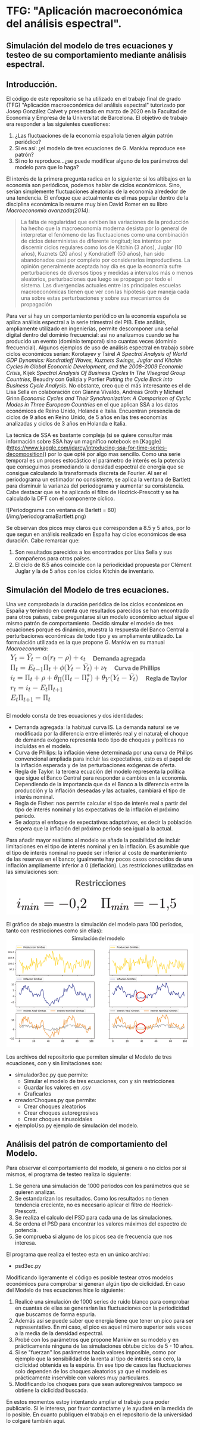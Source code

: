 # TFG: "Aplicación macroeconómica del análisis espectral".
## Simulación del modelo de tres ecuaciones y testeo de su comportamiento mediante análisis espectral.

## Introducción.

El código de este repositorio se ha utilizado en el trabajo final de grado (TFG) "Aplicación macroeconómica del análisis espectral" tutorizado por Josep González Calvet y presentado en marzo de 2020 en la Facultad de Economía y Empresa de la Universitat de Barcelona. El objetivo de trabajo era responder a las siguientes cuestiones:

1. ¿Las fluctuaciones de la economía española tienen algún patrón periódico?
2. Si es así: ¿el modelo de tres ecuaciones de G. Mankiw reproduce ese patrón?
3. Si no lo reproduce...¿se puede modificar alguno de los parámetros del modelo para que lo haga?

El interés de la primera pregunta radica en lo siguiente: si los altibajos en la economía son periódicos, podemos hablar de ciclos económicos. Sino, serían simplemente fluctuaciones aleatorias de la economía alrededor de una tendencia. El enfoque que actualmente es el mas popular dentro de la disciplina económica lo resume muy bien David Romer en su libro *Macroeconomía avanzada(2014)*:

>La falta de regularidad que exhiben las variaciones de la producción ha hecho que
>la macroeconomı́a moderna desista por lo general de interpretar el fenómeno de las
>fluctuaciones como una combinación de ciclos deterministas de diferente longitud; los
>intentos por discernir ciclos regulares como los de Kitchin (3 años), Juglar (10 años),
>Kuznets (20 años) y Kondratieff (50 años), han sido abandonados casi por completo
>por considerarlos improductivos. La opinión generalmente aceptada hoy día es que la
>economía sufre perturbaciones de diversos tipos y medidas a intervalos más o menos
>aleatorios, perturbaciones que luego se propagan por todo el sistema. Las divergencias
>actuales entre las principales escuelas macroeconómicas tienen que ver con las hipótesis
>que maneja cada una sobre estas perturbaciones y sobre sus mecanismos de propagación

Para ver si hay un comportamiento periódico en la economía española se aplica análisis espectral a la serie trimestral del PIB. Este análisis, ampliamente utilizado en ingenierías, permite descomponer una señal digital dentro del dominio frecuencial: así no analizamos cuando se ha producido un evento (dominio temporal) sino cuantas veces (dominio frecuencial). Algunos ejemplos de uso de análisis espectral en trabajo sobre ciclos económicos serían: Korotayev y Tsirel *A Spectral Analysis of World GDP Dynamics: Kondratieff Waves, Kuznets Swings, Juglar and Kitchin Cycles in Global Economic Development, and the 2008–2009 Economic Crisis*, Kijek *Spectral Analysis Of Business Cycles In The Visegrad Group Countries*, Beaudry con Galizia y Portier *Putting the Cycle Back into Business Cycle Analysis*. No obstante, creo que el más interesante es el de Lisa Sella en colaboración con Gianna Vivaldo, Andreas Groth y Michael Grinn *Economic Cycles and Their Synchronization: A Comparison of Cyclic Modes in Three European Countries* en el que aplican SSA a los datos económicos de Reino Unido, Holanda e Italia. Encuentran presencia de ciclos de 9 años en Reino Unido, de 5 años en las tres economías analizadas y ciclos de 3 años en Holanda e Italia. 

La técnica de SSA es bastante compleja (si se quiere consultar más información sobre SSA hay un magnífico notebook en [Kaggle] (https://www.kaggle.com/jdarcy/introducing-ssa-for-time-series-decomposition)) por lo que opté por algo mas sencillo. Como una serie temporal es un proces estocástico el parámetro de interés es la potencia que conseguimos promediando la densidad espectral de energía que se consigue calculando la transformada discreta de Fourier. Al ser el periodograma un estimador no consistente, se aplica la ventana de Bartlett para disminuir la varianza del periodograma y aumentar su consistencia. Cabe destacar que se ha aplicado el filtro de Hodrick-Prescott y se ha calculado la DFT con el componente cíclico. 

![Periodograma con ventana de Barlett = 60] (/img/periodogramaBartlett.png)

Se observan dos picos muy claros que corresponden a 8.5 y 5 años, por lo que segun en análisis realizado en España hay ciclos económicos de esa duración. Cabe remarcar que:
1. Son resultados parecidos a los encontrados por Lisa Sella y sus compañeros para otros países.
2. El ciclo de 8.5 años coincide con la periodicidad propuesta por Clément Juglar y la de 5 años con los ciclos Kitchin de inventario. 

## Simulación del Modelo de tres ecuaciones.

Una vez comprobada la duración periódica de los ciclos económicos en España y teniendo en cuenta que resultados parecidos se han encontrado para otros paı́ses, cabe preguntarse si un modelo económico actual sigue el mismo patrón de comportamiento. Decido simular el modelo de tres ecuaciones porqué es dinámico, muestra la respuesta del Banco Central a perturbaciones económicas de todo tipo y es ampliamente utilizado. La formulación utilizada es la que propone G. Mankiw en su manual *Macroeconomía*:
![Ecuaciones del modelo](/img/modelo3ecuaciones.png)

El modelo consta de tres ecuaciones y dos identidades:
* Demanda agregada: la habitual curva IS. La demanda natural se ve modificada por la diferencia entre el interés real y el natural; el choque de demanda exógeno representa todo tipo de choques y políticas no incluídas en el modelo.
* Curva de Philips: la inflación viene determinada por una curva de Philips convencional ampliada para incluir las expectativas, esto es el papel de la inflación esperada y de las perturbaciones exógenas de oferta. 
* Regla de Taylor: la tercera ecuación del modelo representa la política que sigue el Banco Central para responder a cambios en la economía. Dependiendo de la importancia que da el Banco a la diferencia entre la producción y la inflación deseadas y las actuales, cambiará el tipo de interés nominal. 
* Regla de Fisher: nos permite calcular el tipo de interés real a partir del tipo de interés nominal y las expectativas de la inflación el próximo período. 
* Se adopta el enfoque de expectativas adaptativas, es decir la población espera que la inflación del próximo periodo sea igual a la actual. 

Para añadir mayor realismo al modelo se añade la posibilidad de incluir limitaciones en el tipo de interés nominal y en la inflación. Es asumible que el tipo de interés nominal no puede ser inferior al coste de mantenimiento de las reservas en el banco; igualmente hay pocos casos conocidos de una inflación ampliamente inferior a 0 (deflación). Las restricciones utilizadas en las simulaciones son:
![Restricciones utilizadas](/img/restricciones.png)

El gráfico de abajo muestra la simulación del modelo para 100 períodos, tanto con restricciones como sin ellas):
![Simulación del modelo](/img/simulacionModelo3Ec.png)

Los archivos del repositorio que permiten simular el Modelo de tres ecuaciones, con y sin limitaciones son:
* simulador3ec.py que permite:
  * Simular el modelo de tres ecuaciones, con y sin restricciones
  * Guardar los valores en .csv
  * Graficarlos
* creadorChoques.py que permite:
  * Crear choques aleatorios
  * Crear choques autoregresivos
  * Crear choques sinusoidales
* ejemploUso.py ejemplo de simulación del modelo. 

## Análisis del patrón de comportamiento del Modelo. 

Para observar el comportamiento del modelo, si genera o no ciclos por si mismos, el programa de testeo realiza lo siguiente:
1. Se genera una simulación de 1000 periodos con los parámetros que se quieren analizar.
2. Se estandarizan los resultados. Como los resultados no tienen tendencia creciente, no es necesario aplicar el filtro de Hodrick-Prescott.
3. Se realiza el calculo del PSD para cada una de las simulaciones.
4. Se ordena el PSD para encontrar los valores máximos del espectro de potencia.
5. Se comprueba si alguno de los picos sea de frecuencia que nos interesa. 

El programa que realiza el testeo esta en un único archivo:
* psd3ec.py

Modificando ligeramente el código es posible testear otros modelos económicos para comprobar si generan algún tipo de ciclicidad. En caso del Modelo de tres ecuaciones hice lo siguiente:
1. Realicé una simulación de 1000 series de ruido blanco para comprobar en cuantas de ellas se generarían las fluctuaciones con la periodicidad que buscamos de forma espuria.
2. Además así se puede saber que energia tiene que tener un pico para ser representativo. En mi caso, el pico es aquel número superior seis veces a la media de la densidad espectral.
3. Probé con los parámetros que propone Mankiw en su modelo y en prácticamente ninguna de las simulaciones obtube ciclos de 5 - 10 años.
4. Si se "fuerzan" los parámetros hacia valores imposible, como por ejemplo que la sensibilidad de la renta al tipo de interés sea cero, la ciclicidad obtenida es la espúria. En ese tipo de casos las fluctuaciones solo dependen de los choques aleatorios ya que el modelo es prácticamente inservible con valores muy particulares.
5. Modificando los choques para que sean autoregresivos tampoco se obtiene la ciclicidad buscada.

En estos momentos estoy intentando ampliar el trabajo para poder publicarlo. Si le interesa, por favor contactame y le ayudaré en la medida de lo posible. En cuanto publiquen el trabajo en el repositorio de la universidad lo colgaré también aquí. 


